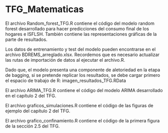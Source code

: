 # TFG_Matematicas

El archivo Random_forest_TFG.R contiene el código del modelo random forest desarrollado para hacer predicciones del consumo final de los hogares e ISFLSH. También contiene las representaciones gráficas de la parte de resultados. 

Los datos de entrenamiento y test del modelo pueden encontrarse en el archivo BDREMS_arreglado.xlsx. Recordemos que es necesario actualizar las rutas de importación de datos al ejecutar el archivo.R. 

Dado que, el modelo presenta una componente de aletoriedad en la etapa de bagging, si se pretende replicar los resultados, se debe cargar primero el espacio de trabajo de R: imagen_resultados_TFG.RData

El archivo ARIMA_TFG.R contiene el código del modelo ARIMA desarrollado en el capítulo 2 del TFG.

El archivo graficos_simulaciones.R contiene el código de las figuras de ejemplo del capítulo 2 del TFG.

El archivo grafico_confinamiento.R contiene el código de la primera figura de la sección 2.5 del TFG.
